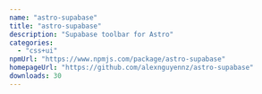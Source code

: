 ```yaml
---
name: "astro-supabase"
title: "astro-supabase"
description: "Supabase toolbar for Astro"
categories:
  - "css+ui"
npmUrl: "https://www.npmjs.com/package/astro-supabase"
homepageUrl: "https://github.com/alexnguyennz/astro-supabase"
downloads: 30
---
```

